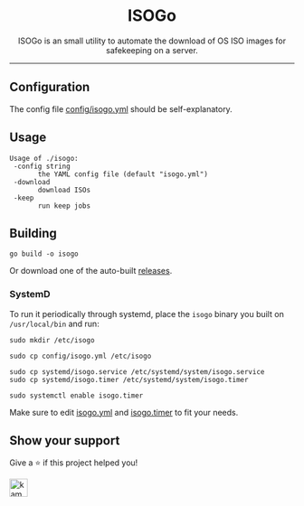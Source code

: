 <h1 align="center">ISOGo</h1>
<p align="center">
ISOGo is an small utility to automate the download of OS ISO images for safekeeping on a server.
</p>

<hr> 

## Configuration

The config file [config/isogo.yml](https://github.com/kamushadenes/isogo/blob/master/config/isogo.yml) should be self-explanatory.

## Usage
 ```
 Usage of ./isogo:
  -config string
        the YAML config file (default "isogo.yml")
  -download
        download ISOs
  -keep
        run keep jobs
 ```

## Building

```
go build -o isogo
```

Or download one of the auto-built [releases](https://github.com/kamushadenes/isogo/releases).

### SystemD

To run it periodically through systemd, place the `isogo` binary you built on `/usr/local/bin` and run:

```
sudo mkdir /etc/isogo

sudo cp config/isogo.yml /etc/isogo

sudo cp systemd/isogo.service /etc/systemd/system/isogo.service
sudo cp systemd/isogo.timer /etc/systemd/system/isogo.timer

sudo systemctl enable isogo.timer
```

Make sure to edit [isogo.yml](https://github.com/kamushadenes/isogo/blob/master/config/isogo.yml) and [isogo.timer](https://github.com/kamushadenes/isogo/blob/master/systemd/isogo.timer) to fit your needs.

## Show your support

Give a ⭐️ if this project helped you!

<a href="https://www.buymeacoffee.com/kamushadenes"> <img src="https://cdn.buymeacoffee.com/buttons/v2/default-yellow.png" height="32" alt="kamushadenes" /></a>
